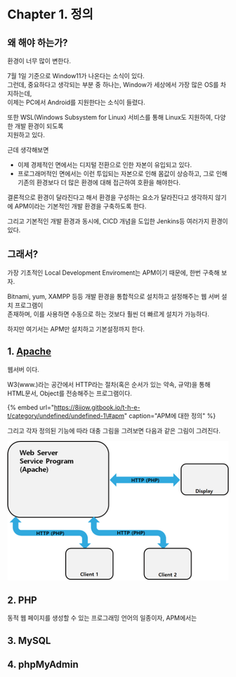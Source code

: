 # Chapter 1. 정의

## 왜 해야 하는가?

환경이 너무 많이 변한다.

7월 1일 기준으로 Window11가 나온다는 소식이 있다.  
그런데, 중요하다고 생각되는 부분 중 하나는, Window가 세상에서 가장 많은 OS를 차지하는데,  
이제는 PC에서 Android를 지원한다는 소식이 들렸다.

또한 WSL\(Windows Subsystem for Linux\) 서비스를 통해 Linux도 지원하여, 다양한 개발 환경이 되도록   
지원하고 있다.

근데 생각해보면

* 이제 경제적인 면에서는 디지털 전환으로 인한 자본이 유입되고 있다.
* 프로그래머적인 면에서는 이런 투입되는 자본으로 인해 몸값이 상승하고, 그로 인해 기존의 환경보다 더 많은 환경에 대해 접근하여 호환을 해야한다.

결론적으로 환경이 달라진다고 해서 환경을 구성하는 요소가 달라진다고 생각하지 않기에 APM이라는 기본적인 개발 환경을 구축하도록 한다.

그리고 기본적인 개발 환경과 동시에, CICD 개념을 도입한 Jenkins등 여러가지 환경이 있다.

## 그래서?

가장 기초적인 Local Development Enviroment는 APM이기 때문에, 한번 구축해 보자.

Bitnami, yum, XAMPP 등등 개발 환경을 통합적으로 설치하고 설정해주는 웹 서버 설치 프로그램이   
존재하며, 이를 사용하면 수동으로 하는 것보다 훨씬 더 빠르게 설치가 가능하다.

하지만 여기서는 APM만 설치하고 기본설정까지 한다.

## 1. [Apache](../../unity-handling/h-i-j-k-l-m-n.md#local-development-enviroment)

웹서버 이다.

W3\(www.\)라는 공간에서 HTTP라는 절차\(혹은 순서가 있는 약속, 규약\)을 통해 HTML문서, Object를 전송해주는 프로그램이다. 

{% embed url="https://8iiow.gitbook.io/t-h-e-t/category/undefined/undefined-1\#apm" caption="APM에 대한 정의" %}

그리고 각자 정의된 기능에 따라 대충 그림을 그려보면 다음과 같은 그림이 그려진다.

![Client 1 &#x3161;&amp;gt; Client 2&#xAE4C;&#xC9C0; HTML&#xBB38;&#xC11C; &#xD639;&#xC740; Object&#xAC00; &#xC804;&#xB2EC;&#xB418;&#xB294; &#xACFC;&#xC815;](../../../.gitbook/assets/image%20%28276%29.png)

## 2. PHP

동적 웹 페이지를 생성할 수 있는 프로그래밍 언어의 일종이자, APM에서는

## 3. MySQL

## 4. phpMyAdmin

